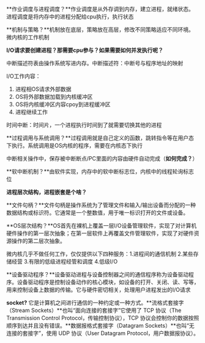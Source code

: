 **作业调度与进程调度？**作业调度是从外存调到内存，建立进程，就绪状态。进程调度是将内存中的进程分配给cpu执行，执行状态

**机制与策略？**机制放在底层，策略放在高层，修改不同策略适应不同环境。微内核的工作机制

**I/O请求要创建进程？那需要cpu参与？如果需要如何并发执行呢？**

中断描述符表由操作系统写进内存。中断描述符：中断号与程序地址的映射

I/O工作内容：

1. 进程相OS请求外部数据
2. OS将外部数据加载到内核缓冲区
3. OS将内核缓冲区内容cpoy到进程缓冲区
4. 进程继续工作

时间中断：时间片，一个进程执行时间到了就需要切换其他的进程

**过程调用与系统调用？**过程调用就是自己定义的函数，跳转指令等在用户态下执行。系统调用是OS内核的程序，需要在内核态下执行

中断相关操作中，保存被中断断点/PC里面的内容由硬件自动完成（**如何完成？**）

**软中断机制？**由软件实现，内存中的软中断标志位，内核中的线程轮询标志位

**进程层次结构，进程嵌套是个啥？**

**文件句柄？**文件句柄是操作系统为了管理文件和输入/输出设备而分配的一种数据结构或标识符。它通常是一个整数值，用于唯一标识打开的文件或设备。

**OS层次结构？**OS首先在裸机上覆盖一层I/O设备管理软件，实现了对计算机硬件操作的第一层次抽象；在第一层软件上再覆盖文件管理软件，实现了对硬件资源操作的第二层次抽象。

微内核几乎不做任何工作，仅仅提供以下四种服务：1.进程间的通信机制 2.某些存储经营 3.有限的低级进程经管和调度 4.低级I/O

**设备驱动程序？**设备驱动进程与设备控制器之间的通信程序称为设备驱动程序。设备驱动程序是控制设备动作的核心模块，如设备的打开、关闭、读、写等，用来控制设备上数据的传输。它与硬件密切相关，处理用户进程发出的I/O请求

**socket?**  它是计算机之间进行通信的一种约定或一种方式。**流格式套接字（Stream Sockets）**也叫“面向连接的套接字”它使用了 TCP 协议（The Transmission Control Protocol，传输控制协议），TCP 协议会控制你的数据按照顺序到达并且没有错误。**数据报格式套接字（Datagram Sockets）**也叫“无连接的套接字”，使用 UDP 协议（User Datagram Protocol，用户数据报协议）。



